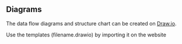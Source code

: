 ## Diagrams

The data flow diagrams and structure chart can be created on [Draw.io](https://draw.io/).

Use the templates (filename.drawio) by importing it on the website
